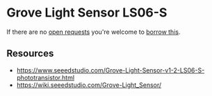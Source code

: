 # Grove Light Sensor LS06-S
If there are no [open requests](../../../../issues?q=is%3Aissue+is%3Aopen+%22Grove+Light+Sensor+LS06-S%22+in%3Atitle) you're welcome to [borrow this](../../../../issues/new?title=Borrow+request+for+Grove+Light+Sensor+LS06-S&body=1+piece+of+%5Bthis%5D%28..%2Fblob%2Fmain%2F.%2FHardware%2FSensors%2FGrove_Light_Sensor_LS06-S.md%29+for+~2+weeks.).

## Resources
- https://www.seeedstudio.com/Grove-Light-Sensor-v1-2-LS06-S-phototransistor.html
- https://wiki.seeedstudio.com/Grove-Light_Sensor/
